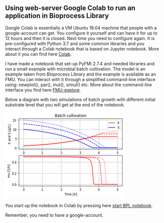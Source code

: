 ## Using web-server Google Colab to run an application in Bioprocess Library

Google Colab is essentially a VM Ubuntu 18.04 machine that people with a google-account can get. You configure it yourself and can have it for up to 12 hours and then it is closed. Next time you need to configure again. It is pre-configured with Python 3.7 and some common libraries and you interact through a Colab notebook that is based on Jupyter notebook. More about it you can find here 
[Colab](https://colab.research.google.com/).

I have made a notebook that set-up PyFMI 2.7.4 and needed libraries and run a small example with microbial batch cultivation. The model is an example taken from Bioprocess Library and the example is available as an FMU. You can interact with it through a simplified command-line interface using: newplot(), par(), inut(), simuI() etc. More about the command-line interface you find here 
[FMU-explore](https://openmodelica.org/events/openmodelica-workshop/openmodelica-program-2022-a).

Below a diagram with two simulations of batch growth with different initial substrate level that you will get at the end of the notebook.

![](Fig1_BPL_TEST2_Batch_VS_0_varied.png)

You start up the notebook in Colab by pressing here
[start BPL notebook](https://colab.research.google.com/github/janpeter19/BPL_TEST2_Batch/blob/main/BPL_TEST2_Batch_with_pyfmi274.ipynb).

Remember, you need to have a google-account.
